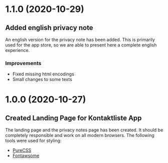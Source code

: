 # 1.1.0 (2020-10-29)

## Added english privacy note

An english version for the privacy note has been added. This is primarily used for the app store, so we are able to present here a complete english experience.

### Improvements

* Fixed missing html encodings
* Small changes to some texts

# 1.0.0 (2020-10-27)

## Created Landing Page for Kontaktliste App

The landing page and the privacy notes page has been created. It should be completely responsible and work on all modern browsers. The following tools were used for styling:

* [PureCSS](https://purecss.io/menus/)
* [Fontawsome](https://fontawesome.com/)